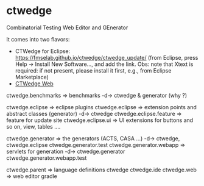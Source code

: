 # ctwedge
 Combinatorial Testing Web Editor and GEnerator

It comes into two flavors:

- CTWedge for Eclipse: https://fmselab.github.io/ctwedge/ctwedge_update/ (from Eclipse, press Help -> Install New Software..., and add the link. Obs: note that Xtext is required: if not present, please install it first, e.g., from Eclipse Marketplace)
- [CTWedge Web](http://foselab.unibg.it/ctwedge)

ctwedge.benchmarks   => benchmarks
					-d-> ctwedge & generator (why ?)

ctwedge.eclipse  => eclipse plugins
	ctwedge.eclipse  => extension points and abstract classes (generator)
					-d-> ctwedge
	ctwedge.eclipse.feature => feature for update site
	ctwedge.eclipse.ui => UI extensions for buttons and so on, view, tables ....

ctwedge.generator => the generators (ACTS, CASA ...) 
				-d-> ctwedge, ctwedge.eclipse 
ctwedge.generator.test 
ctwedge.generator.webapp => servlets for generation
						-d-> ctwedge.generator
ctwedge.generator.webapp.test

ctwedge.parent  => language definitions
	ctwedge
	ctwedge.ide
	ctwedge.web  => web editor
	gradle

